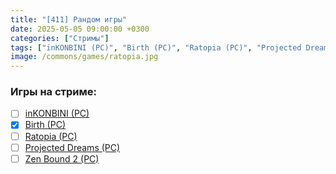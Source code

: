 ```yaml
---
title: "[411] Рандом игры"
date: 2025-05-05 09:00:00 +0300
categories: ["Стримы"]
tags: ["inKONBINI (PC)", "Birth (PC)", "Ratopia (PC)", "Projected Dreams (PC)", "Zen Bound 2 (PC)"]
image: /commons/games/ratopia.jpg
---
```


### Игры на стриме:
+ [ ] [inKONBINI (PC)](/tags/inkonbini-pc)
+ [x] [Birth (PC)](/tags/birth-pc)
+ [ ] [Ratopia (PC)](/tags/ratopia-pc)
+ [ ] [Projected Dreams (PC)](/tags/projected-dreams-pc)
+ [ ] [Zen Bound 2 (PC)](/tags/zen-bound-2-pc)
